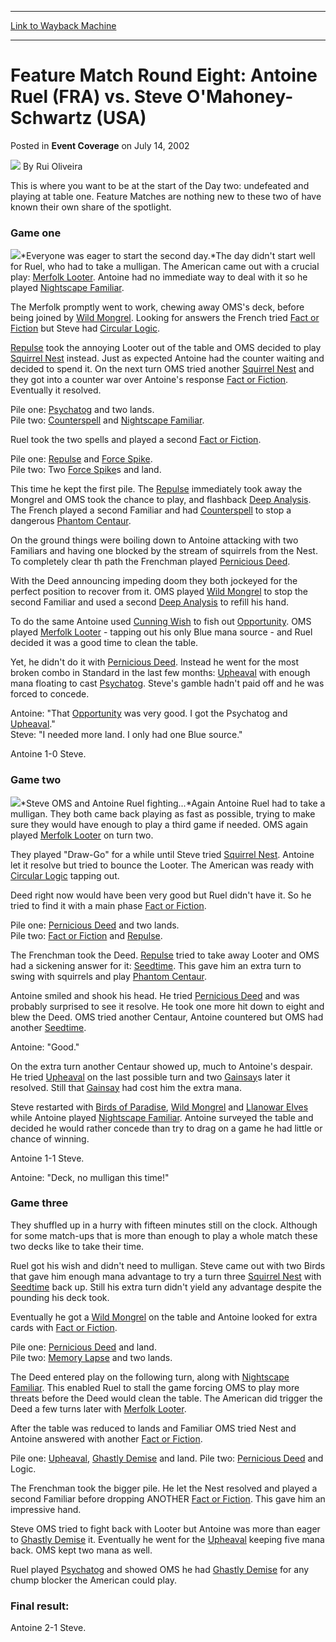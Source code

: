 
---
[Link to Wayback Machine](https://web.archive.org/web/20211024034621/https://magic.wizards.com/en/articles/archive/event-coverage/feature-match-round-eight-antoine-ruel-fra-vs-steve-omahoney)

[_metadata_:author]:- "Rui Oliveira"
[_metadata_:description]:- "This is where you want to be at the start of the Day two: undefeated and playing at table one. Feature Matches are nothing new to these two of have known their own share of the spotlight.Game oneEveryone was eager to start the second day.The day didn't start well for Ruel, who had to take a mulligan. The American came out with a crucial play: Merfolk Looter. Antoine had no"
[_metadata_:generator]:- "Drupal 7 (http://drupal.org)"
[_metadata_:node]:- "787286"
[_metadata_:publish_date]:- "2002-07-14"
[_metadata_:source]:- "div-main-content"
[_metadata_:title]:- "Feature Match Round Eight: Antoine Ruel (FRA) vs. Steve O'Mahoney-Schwartz (USA)"
[_metadata_:wayback_capture_timestamp]:- "2021-10-24 03:46:21"
[_metadata_:wayback_raw_url]:- "https://web.archive.org/web/20211024034621id_/https://magic.wizards.com/en/articles/archive/event-coverage/feature-match-round-eight-antoine-ruel-fra-vs-steve-omahoney"
[_metadata_:wayback_url]:- "https://magic.wizards.com/en/articles/archive/event-coverage/feature-match-round-eight-antoine-ruel-fra-vs-steve-omahoney"
---


Feature Match Round Eight: Antoine Ruel (FRA) vs. Steve O'Mahoney-Schwartz (USA)
================================================================================



 Posted in **Event Coverage**
 on July 14, 2002 






![](https://media.magic.wizards.com/styles/auth_small/public/generic-avatar-150_103.png)
By Rui Oliveira











This is where you want to be at the start of the Day two: undefeated and playing at table one. Feature Matches are nothing new to these two of have known their own share of the spotlight.

### Game one

![](https://media.magic.wizards.com/image_legacy_migration/sideboard/images/gpsp02/959.jpg)*Everyone was eager to start the second day.*The day didn't start well for Ruel, who had to take a mulligan. The American came out with a crucial play: [Merfolk Looter](https://gatherer.wizards.com/Pages/Card/Details.aspx?name=Merfolk+Looter). Antoine had no immediate way to deal with it so he played [Nightscape Familiar](https://gatherer.wizards.com/Pages/Card/Details.aspx?name=Nightscape+Familiar).

The Merfolk promptly went to work, chewing away OMS's deck, before being joined by [Wild Mongrel](https://gatherer.wizards.com/Pages/Card/Details.aspx?name=Wild+Mongrel). Looking for answers the French tried [Fact or Fiction](https://gatherer.wizards.com/Pages/Card/Details.aspx?name=Fact+or+Fiction) but Steve had [Circular Logic](https://gatherer.wizards.com/Pages/Card/Details.aspx?name=Circular+Logic).

[Repulse](https://gatherer.wizards.com/Pages/Card/Details.aspx?name=Repulse) took the annoying Looter out of the table and OMS decided to play [Squirrel Nest](https://gatherer.wizards.com/Pages/Card/Details.aspx?name=Squirrel+Nest) instead. Just as expected Antoine had the counter waiting and decided to spend it. On the next turn OMS tried another [Squirrel Nest](https://gatherer.wizards.com/Pages/Card/Details.aspx?name=Squirrel+Nest) and they got into a counter war over Antoine's response [Fact or Fiction](https://gatherer.wizards.com/Pages/Card/Details.aspx?name=Fact+or+Fiction). Eventually it resolved.

Pile one: [Psychatog](https://gatherer.wizards.com/Pages/Card/Details.aspx?name=Psychatog) and two lands.  
 Pile two: [Counterspell](https://gatherer.wizards.com/Pages/Card/Details.aspx?name=Counterspell) and [Nightscape Familiar](https://gatherer.wizards.com/Pages/Card/Details.aspx?name=Nightscape+Familiar).

Ruel took the two spells and played a second [Fact or Fiction](https://gatherer.wizards.com/Pages/Card/Details.aspx?name=Fact+or+Fiction).

Pile one: [Repulse](https://gatherer.wizards.com/Pages/Card/Details.aspx?name=Repulse) and [Force Spike](https://gatherer.wizards.com/Pages/Card/Details.aspx?name=Force+Spike).  
 Pile two: Two [Force Spike](https://gatherer.wizards.com/Pages/Card/Details.aspx?name=Force+Spike)s and land.

This time he kept the first pile. The [Repulse](https://gatherer.wizards.com/Pages/Card/Details.aspx?name=Repulse) immediately took away the Mongrel and OMS took the chance to play, and flashback [Deep Analysis](https://gatherer.wizards.com/Pages/Card/Details.aspx?name=Deep+Analysis). The French played a second Familiar and had [Counterspell](https://gatherer.wizards.com/Pages/Card/Details.aspx?name=Counterspell) to stop a dangerous [Phantom Centaur](https://gatherer.wizards.com/Pages/Card/Details.aspx?name=Phantom+Centaur).

On the ground things were boiling down to Antoine attacking with two Familiars and having one blocked by the stream of squirrels from the Nest. To completely clear th path the Frenchman played [Pernicious Deed](https://gatherer.wizards.com/Pages/Card/Details.aspx?name=Pernicious+Deed).

With the Deed announcing impeding doom they both jockeyed for the perfect position to recover from it. OMS played [Wild Mongrel](https://gatherer.wizards.com/Pages/Card/Details.aspx?name=Wild+Mongrel) to stop the second Familiar and used a second [Deep Analysis](https://gatherer.wizards.com/Pages/Card/Details.aspx?name=Deep+Analysis) to refill his hand. 

To do the same Antoine used [Cunning Wish](https://gatherer.wizards.com/Pages/Card/Details.aspx?name=Cunning+Wish) to fish out [Opportunity](https://gatherer.wizards.com/Pages/Card/Details.aspx?name=Opportunity). OMS played [Merfolk Looter](https://gatherer.wizards.com/Pages/Card/Details.aspx?name=Merfolk+Looter) - tapping out his only Blue mana source - and Ruel decided it was a good time to clean the table. 

Yet, he didn't do it with [Pernicious Deed](https://gatherer.wizards.com/Pages/Card/Details.aspx?name=Pernicious+Deed). Instead he went for the most broken combo in Standard in the last few months: [Upheaval](https://gatherer.wizards.com/Pages/Card/Details.aspx?name=Upheaval) with enough mana floating to cast [Psychatog](https://gatherer.wizards.com/Pages/Card/Details.aspx?name=Psychatog). Steve's gamble hadn't paid off and he was forced to concede.

Antoine: "That [Opportunity](https://gatherer.wizards.com/Pages/Card/Details.aspx?name=Opportunity) was very good. I got the Psychatog and [Upheaval](https://gatherer.wizards.com/Pages/Card/Details.aspx?name=Upheaval)."  
 Steve: "I needed more land. I only had one Blue source."

Antoine 1-0 Steve.

### Game two

![](https://media.magic.wizards.com/image_legacy_migration/sideboard/images/gpsp02/956.jpg)*Steve OMS and Antoine Ruel fighting...*Again Antoine Ruel had to take a mulligan. They both came back playing as fast as possible, trying to make sure they would have enough to play a third game if needed. OMS again played [Merfolk Looter](https://gatherer.wizards.com/Pages/Card/Details.aspx?name=Merfolk+Looter) on turn two.

They played "Draw-Go" for a while until Steve tried [Squirrel Nest](https://gatherer.wizards.com/Pages/Card/Details.aspx?name=Squirrel+Nest). Antoine let it resolve but tried to bounce the Looter. The American was ready with [Circular Logic](https://gatherer.wizards.com/Pages/Card/Details.aspx?name=Circular+Logic) tapping out.

Deed right now would have been very good but Ruel didn't have it. So he tried to find it with a main phase [Fact or Fiction](https://gatherer.wizards.com/Pages/Card/Details.aspx?name=Fact+or+Fiction).

Pile one: [Pernicious Deed](https://gatherer.wizards.com/Pages/Card/Details.aspx?name=Pernicious+Deed) and two lands.  
 Pile two: [Fact or Fiction](https://gatherer.wizards.com/Pages/Card/Details.aspx?name=Fact+or+Fiction) and [Repulse](https://gatherer.wizards.com/Pages/Card/Details.aspx?name=Repulse).

The Frenchman took the Deed. [Repulse](https://gatherer.wizards.com/Pages/Card/Details.aspx?name=Repulse) tried to take away Looter and OMS had a sickening answer for it: [Seedtime](https://gatherer.wizards.com/Pages/Card/Details.aspx?name=Seedtime). This gave him an extra turn to swing with squirrels and play [Phantom Centaur](https://gatherer.wizards.com/Pages/Card/Details.aspx?name=Phantom+Centaur).

Antoine smiled and shook his head. He tried [Pernicious Deed](https://gatherer.wizards.com/Pages/Card/Details.aspx?name=Pernicious+Deed) and was probably surprised to see it resolve. He took one more hit down to eight and blew the Deed. OMS tried another Centaur, Antoine countered but OMS had another [Seedtime](https://gatherer.wizards.com/Pages/Card/Details.aspx?name=Seedtime).

Antoine: "Good."

On the extra turn another Centaur showed up, much to Antoine's despair. He tried [Upheaval](https://gatherer.wizards.com/Pages/Card/Details.aspx?name=Upheaval) on the last possible turn and two [Gainsay](https://gatherer.wizards.com/Pages/Card/Details.aspx?name=Gainsay)s later it resolved. Still that [Gainsay](https://gatherer.wizards.com/Pages/Card/Details.aspx?name=Gainsay) had cost him the extra mana.

Steve restarted with [Birds of Paradise](https://gatherer.wizards.com/Pages/Card/Details.aspx?name=Birds+of+Paradise), [Wild Mongrel](https://gatherer.wizards.com/Pages/Card/Details.aspx?name=Wild+Mongrel) and [Llanowar Elves](https://gatherer.wizards.com/Pages/Card/Details.aspx?name=Llanowar+Elves) while Antoine played [Nightscape Familiar](https://gatherer.wizards.com/Pages/Card/Details.aspx?name=Nightscape+Familiar). Antoine surveyed the table and decided he would rather concede than try to drag on a game he had little or chance of winning.

Antoine 1-1 Steve.

Antoine: "Deck, no mulligan this time!"

### Game three

They shuffled up in a hurry with fifteen minutes still on the clock. Although for some match-ups that is more than enough to play a whole match these two decks like to take their time.

Ruel got his wish and didn't need to mulligan. Steve came out with two Birds that gave him enough mana advantage to try a turn three [Squirrel Nest](https://gatherer.wizards.com/Pages/Card/Details.aspx?name=Squirrel+Nest) with [Seedtime](https://gatherer.wizards.com/Pages/Card/Details.aspx?name=Seedtime) back up. Still his extra turn didn't yield any advantage despite the pounding his deck took.

Eventually he got a [Wild Mongrel](https://gatherer.wizards.com/Pages/Card/Details.aspx?name=Wild+Mongrel) on the table and Antoine looked for extra cards with [Fact or Fiction](https://gatherer.wizards.com/Pages/Card/Details.aspx?name=Fact+or+Fiction).

Pile one: [Pernicious Deed](https://gatherer.wizards.com/Pages/Card/Details.aspx?name=Pernicious+Deed) and land.  
 Pile two: [Memory Lapse](https://gatherer.wizards.com/Pages/Card/Details.aspx?name=Memory+Lapse) and two lands.

The Deed entered play on the following turn, along with [Nightscape Familiar](https://gatherer.wizards.com/Pages/Card/Details.aspx?name=Nightscape+Familiar). This enabled Ruel to stall the game forcing OMS to play more threats before the Deed would clean the table. The American did trigger the Deed a few turns later with [Merfolk Looter](https://gatherer.wizards.com/Pages/Card/Details.aspx?name=Merfolk+Looter).

After the table was reduced to lands and Familiar OMS tried Nest and Antoine answered with another [Fact or Fiction](https://gatherer.wizards.com/Pages/Card/Details.aspx?name=Fact+or+Fiction).

Pile one: [Upheaval](https://gatherer.wizards.com/Pages/Card/Details.aspx?name=Upheaval), [Ghastly Demise](https://gatherer.wizards.com/Pages/Card/Details.aspx?name=Ghastly+Demise) and land. Pile two: [Pernicious Deed](https://gatherer.wizards.com/Pages/Card/Details.aspx?name=Pernicious+Deed) and Logic.

The Frenchman took the bigger pile. He let the Nest resolved and played a second Familiar before dropping ANOTHER [Fact or Fiction](https://gatherer.wizards.com/Pages/Card/Details.aspx?name=Fact+or+Fiction). This gave him an impressive hand.

Steve OMS tried to fight back with Looter but Antoine was more than eager to [Ghastly Demise](https://gatherer.wizards.com/Pages/Card/Details.aspx?name=Ghastly+Demise) it. Eventually he went for the [Upheaval](https://gatherer.wizards.com/Pages/Card/Details.aspx?name=Upheaval) keeping five mana back. OMS kept two mana as well.

Ruel played [Psychatog](https://gatherer.wizards.com/Pages/Card/Details.aspx?name=Psychatog) and showed OMS he had [Ghastly Demise](https://gatherer.wizards.com/Pages/Card/Details.aspx?name=Ghastly+Demise) for any chump blocker the American could play.

### Final result:

Antoine 2-1 Steve.







